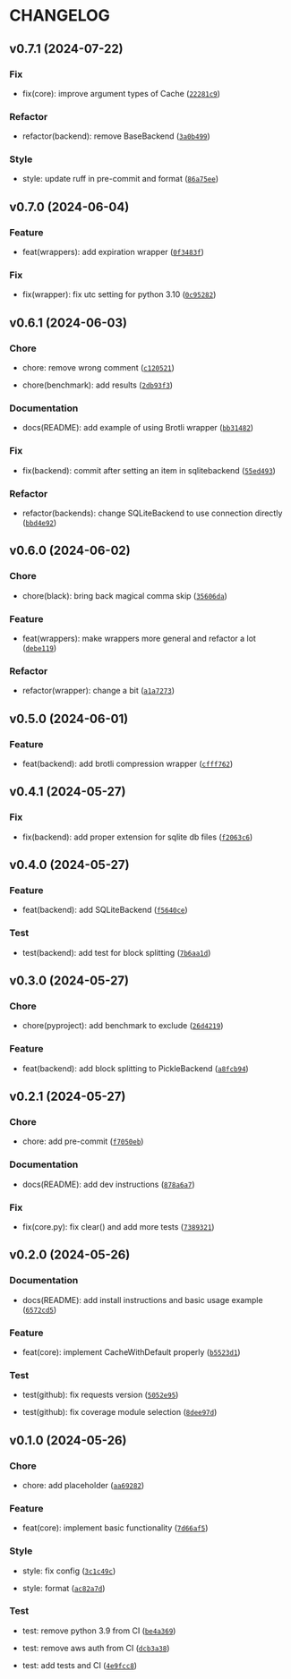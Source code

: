 # CHANGELOG

## v0.7.1 (2024-07-22)

### Fix

* fix(core): improve argument types of Cache ([`22281c9`](https://github.com/Rizhiy/class-cache/commit/22281c986534804b6417c7a92f08f49e105598f4))

### Refactor

* refactor(backend): remove BaseBackend ([`3a0b499`](https://github.com/Rizhiy/class-cache/commit/3a0b49991649f236701743eebb44aaff1a5f3a64))

### Style

* style: update ruff in pre-commit and format ([`86a75ee`](https://github.com/Rizhiy/class-cache/commit/86a75eef920ca73424dee40f520e428c381571c8))

## v0.7.0 (2024-06-04)

### Feature

* feat(wrappers): add expiration wrapper ([`0f3483f`](https://github.com/Rizhiy/class-cache/commit/0f3483f74cf78fb2caf62518c75df224a8668c59))

### Fix

* fix(wrapper): fix utc setting for python 3.10 ([`0c95282`](https://github.com/Rizhiy/class-cache/commit/0c952828960883b4aa64870391503e3d98d10cef))

## v0.6.1 (2024-06-03)

### Chore

* chore: remove wrong comment ([`c120521`](https://github.com/Rizhiy/class-cache/commit/c1205210976003ed0b3e7aa5ef1ef75a511f3065))

* chore(benchmark): add results ([`2db93f3`](https://github.com/Rizhiy/class-cache/commit/2db93f301bdaf517e8712cf9863def6661308e8c))

### Documentation

* docs(README): add example of using Brotli wrapper ([`bb31482`](https://github.com/Rizhiy/class-cache/commit/bb3148217a00de6612895006d2a4c1b90d5d3d45))

### Fix

* fix(backend): commit after setting an item in sqlitebackend ([`55ed493`](https://github.com/Rizhiy/class-cache/commit/55ed493380d29bbef4512985ffe77d6425ffa88f))

### Refactor

* refactor(backends): change SQLiteBackend to use connection directly ([`bbd4e92`](https://github.com/Rizhiy/class-cache/commit/bbd4e9276471e4818d4b812e568edc4e7649ce7d))

## v0.6.0 (2024-06-02)

### Chore

* chore(black): bring back magical comma skip ([`35606da`](https://github.com/Rizhiy/class-cache/commit/35606daa8a7fbe745047b9a87b49698623674980))

### Feature

* feat(wrappers): make wrappers more general and refactor a lot ([`debe119`](https://github.com/Rizhiy/class-cache/commit/debe1192687605224a861d2d42c13fc1a22204d3))

### Refactor

* refactor(wrapper): change a bit ([`a1a7273`](https://github.com/Rizhiy/class-cache/commit/a1a72739747ed72149f350d223ce52c3c5d216ff))

## v0.5.0 (2024-06-01)

### Feature

* feat(backend): add brotli compression wrapper ([`cfff762`](https://github.com/Rizhiy/class-cache/commit/cfff762c7e2131fde3b865a4422d6a616555dd04))

## v0.4.1 (2024-05-27)

### Fix

* fix(backend): add proper extension for sqlite db files ([`f2063c6`](https://github.com/Rizhiy/class-cache/commit/f2063c6b69c00925b63143914d1efabc334352d5))

## v0.4.0 (2024-05-27)

### Feature

* feat(backend): add SQLiteBackend ([`f5640ce`](https://github.com/Rizhiy/class-cache/commit/f5640cec799a81e15eb65ef53950f59f6d5decc0))

### Test

* test(backend): add test for block splitting ([`7b6aa1d`](https://github.com/Rizhiy/class-cache/commit/7b6aa1dd127f5ab9f6ef9623f240e054aa83f366))

## v0.3.0 (2024-05-27)

### Chore

* chore(pyproject): add benchmark to exclude ([`26d4219`](https://github.com/Rizhiy/class-cache/commit/26d421977a14d7e0519b86284a1d334064c24b27))

### Feature

* feat(backend): add block splitting to PickleBackend ([`a8fcb94`](https://github.com/Rizhiy/class-cache/commit/a8fcb94d28b8eb5c6bf8264e5d263b9b6a756e89))

## v0.2.1 (2024-05-27)

### Chore

* chore: add pre-commit ([`f7050eb`](https://github.com/Rizhiy/class-cache/commit/f7050eb57345a667a681e6d93233c0c49c389f3b))

### Documentation

* docs(README): add dev instructions ([`878a6a7`](https://github.com/Rizhiy/class-cache/commit/878a6a7441a4cfa4545b3f9fdb659798e0f6392f))

### Fix

* fix(core.py): fix clear() and add more tests ([`7389321`](https://github.com/Rizhiy/class-cache/commit/73893218a52d341b25fda98eea7d97638b70e0f9))

## v0.2.0 (2024-05-26)

### Documentation

* docs(README): add install instructions and basic usage example ([`6572cd5`](https://github.com/Rizhiy/class-cache/commit/6572cd5476e718b4a6c04937006560a7a374b185))

### Feature

* feat(core): implement CacheWithDefault properly ([`b5523d1`](https://github.com/Rizhiy/class-cache/commit/b5523d1bae9e7cbed62276caad1d4bb7e62e4f0c))

### Test

* test(github): fix requests version ([`5052e95`](https://github.com/Rizhiy/class-cache/commit/5052e957d3dab986553f0a3eccad6e6128c647b2))

* test(github): fix coverage module selection ([`8dee97d`](https://github.com/Rizhiy/class-cache/commit/8dee97d67cc66e902e0b9ca285f30649928d3605))

## v0.1.0 (2024-05-26)

### Chore

* chore: add placeholder ([`aa69282`](https://github.com/Rizhiy/class-cache/commit/aa6928222a6152ecc0e89aba0837b86d13d51076))

### Feature

* feat(core): implement basic functionality ([`7d66af5`](https://github.com/Rizhiy/class-cache/commit/7d66af57bb201273ecaf24abfe9684a0bd7c1778))

### Style

* style: fix config ([`3c1c49c`](https://github.com/Rizhiy/class-cache/commit/3c1c49c82f3f968dadadda659362ba04c1f3fb49))

* style: format ([`ac82a7d`](https://github.com/Rizhiy/class-cache/commit/ac82a7d3994089e664330d2270d9e8135d0fa4be))

### Test

* test: remove python 3.9 from CI ([`be4a369`](https://github.com/Rizhiy/class-cache/commit/be4a3698b2fa9793f603a3596ebdc23ad1c047b3))

* test: remove aws auth from CI ([`dcb3a38`](https://github.com/Rizhiy/class-cache/commit/dcb3a38af6baf5a705d6d4590c34c7fb501f7870))

* test: add tests and CI ([`4e9fcc8`](https://github.com/Rizhiy/class-cache/commit/4e9fcc82170de71217de1e12b1527ad08506a91c))
